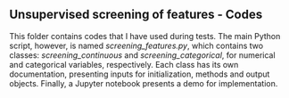 ## Unsupervised screening of features - Codes

This folder contains codes that I have used during tests. The main Python script, however, is named *screening_features.py*, which contains two classes: *screening_continuous* and *screening_categorical*, for numerical and categorical variables, respectively. Each class has its own documentation, presenting inputs for initialization, methods and output objects. Finally, a Jupyter notebook presents a demo for implementation.
